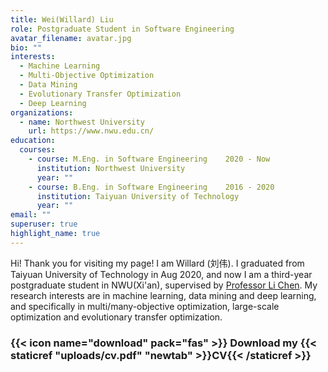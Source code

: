 ```yaml
---
title: Wei(Willard) Liu
role: Postgraduate Student in Software Engineering
avatar_filename: avatar.jpg
bio: ""
interests:
  - Machine Learning
  - Multi-Objective Optimization
  - Data Mining
  - Evolutionary Transfer Optimization
  - Deep Learning
organizations:
  - name: Northwest University
    url: https://www.nwu.edu.cn/
education:
  courses:
    - course: M.Eng. in Software Engineering    2020 - Now
      institution: Northwest University
      year: ""
    - course: B.Eng. in Software Engineering    2016 - 2020
      institution: Taiyuan University of Technology
      year: ""
email: ""
superuser: true
highlight_name: true
---
```

Hi! Thank you for visiting my page! I am Willard (刘伟). I graduated from Taiyuan University of Technology in Aug 2020, and now I am a third-year postgraduate student in NWU(Xi'an), supervised by [Professor Li Chen](https://ist.nwu.edu.cn/info/1017/1269.htm). My research interests are in machine learning, data mining and deep learning, and specifically in multi/many-objective optimization, large-scale optimization and evolutionary transfer optimization.

### {{< icon name="download" pack="fas" >}} Download my {{< staticref "uploads/cv.pdf" "newtab" >}}CV{{< /staticref >}}
